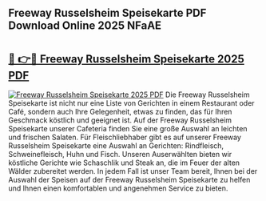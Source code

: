## Freeway Russelsheim Speisekarte PDF Download Online 2025 NFaAE

# <h2><a href="http://gc7hkj7.nevu.top/?p=Freeway+Russelsheim+Speisekarte">🔗 👉🔴 Freeway Russelsheim Speisekarte 2025 PDF</a></h2>

[![Freeway Russelsheim Speisekarte 2025 PDF](https://i.imgur.com/dBaPXMq.png)](http://gc7hkj7.nevu.top/?p=Freeway+Russelsheim+Speisekarte)
Die Freeway Russelsheim Speisekarte ist nicht nur eine Liste von Gerichten in einem Restaurant oder Café, sondern auch Ihre Gelegenheit, etwas zu finden, das für Ihren Geschmack köstlich und geeignet ist. Auf der Freeway Russelsheim Speisekarte unserer Cafeteria finden Sie eine große Auswahl an leichten und frischen Salaten. Für Fleischliebhaber gibt es auf unserer Freeway Russelsheim Speisekarte eine Auswahl an Gerichten: Rindfleisch, Schweinefleisch, Huhn und Fisch. Unseren Auserwählten bieten wir köstliche Gerichte wie Schaschlik und Steak an, die im Feuer der alten Wälder zubereitet werden. In jedem Fall ist unser Team bereit, Ihnen bei der Auswahl der Speisen auf der Freeway Russelsheim Speisekarte zu helfen und Ihnen einen komfortablen und angenehmen Service zu bieten.
